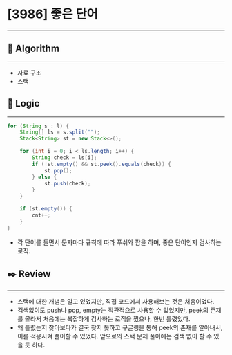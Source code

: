 # [3986] 좋은 단어

---

## 📌 **Algorithm**

---

- 자료 구조
- 스택

## 📍 **Logic**

---

```java
for (String s : l) {
    String[] ls = s.split("");
    Stack<String> st = new Stack<>();

    for (int i = 0; i < ls.length; i++) {
        String check = ls[i];
        if (!st.empty() && st.peek().equals(check)) {
            st.pop();
        } else {
            st.push(check);
        }
    }

    if (st.empty()) {
        cnt++;
    }
}
```

- 각 단어를 돌면서 문자마다 규칙에 따라 푸쉬와 팝을 하며, 좋은 단어인지 검사하는 로직.

## ✒️ **Review**

---

- 스택에 대한 개념은 알고 있었지만, 직접 코드에서 사용해보는 것은 처음이었다.
- 검색없이도 push나 pop, empty는 직관적으로 사용할 수 있었지만, peek의 존재를 몰라서 처음에는 복잡하게 검사하는 로직을 짰으나, 한번 틀렸었다.
- 왜 틀렸는지 찾아보다가 결국 찾지 못하고 구글링을 통해 peek의 존재를 알아내서, 이를 적용시켜 풀이할 수 있었다. 앞으로의 스택 문제 풀이에는 검색 없이 할 수 있을 듯 하다.